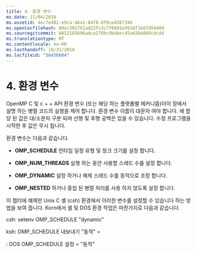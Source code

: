 ```yaml
---
title: 4. 환경 변수
ms.date: 11/04/2016
ms.assetid: 4ec7ed81-e9ca-46a1-84f8-8f9ce4587346
ms.openlocfilehash: 0dec302762ad22fc3c7f6691ef63df1b07d5940d
ms.sourcegitcommit: 6052185696adca270bc9bdbec45a626dd89cdcdd
ms.translationtype: MT
ms.contentlocale: ko-KR
ms.lasthandoff: 10/31/2018
ms.locfileid: "50456604"
---
```

# <a name="4-environment-variables"></a>4. 환경 변수

OpenMP C 및 c + + API 환경 변수 (또는 해당 하는 플랫폼별 메커니즘)이이 장에서 설명 하는 병렬 코드의 실행을 제어 합니다.  환경 변수 이름이 대문자 여야 합니다. 에 할당 된 값은 대/소문자 구분 되며 선행 및 후행 공백은 있을 수 있습니다.  수정 프로그램을 시작한 후 값은 무시 됩니다.

환경 변수는 다음과 같습니다.

- **OMP_SCHEDULE** 런타임 일정 유형 및 청크 크기를 설정 합니다.

- **OMP_NUM_THREADS** 실행 하는 동안 사용할 스레드 수를 설정 합니다.

- **OMP_DYNAMIC** 설정 하거나 해제 스레드 수를 동적으로 조정 합니다.

- **OMP_NESTED** 하거나 중첩 된 병렬 처리를 사용 하지 않도록 설정 합니다.

이 챕터에 예제만 Unix C 셸 (csh) 환경에서 이러한 변수를 설정할 수 있습니다 하는 방법을 보여 줍니다. Korn에서 셸 및 DOS 환경 작업은 마찬가지로 다음과 같습니다.

csh: setenv OMP_SCHEDULE "dynamic"

ksh: OMP_SCHEDULE 내보내기 "동적" =

: DOS OMP_SCHEDULE 설정 = "동적"